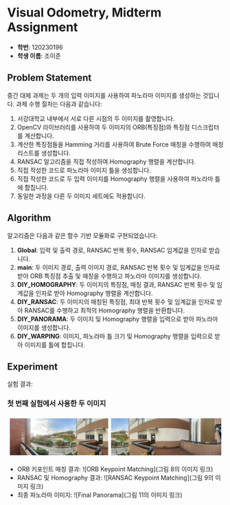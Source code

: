 # Visual Odometry, Midterm Assignment

- **학번**: 120230196
- **학생 이름**: 조이준

## Problem Statement
중간 대체 과제는 두 개의 입력 이미지를 사용하여 파노라마 이미지를 생성하는 것입니다. 과제 수행 절차는 다음과 같습니다:
1. 서강대학교 내부에서 서로 다른 시점의 두 이미지를 촬영합니다.
2. OpenCV 라이브러리를 사용하여 두 이미지의 ORB(특징점)와 특징점 디스크립터를 계산합니다.
3. 계산한 특징점들을 Hamming 거리를 사용하여 Brute Force 매칭을 수행하여 매칭 리스트를 생성합니다.
4. RANSAC 알고리즘을 직접 작성하여 Homography 행렬을 계산합니다.
5. 직접 작성한 코드로 파노라마 이미지 틀을 생성합니다.
6. 직접 작성한 코드로 두 입력 이미지를 Homography 행렬을 사용하여 파노라마 틀에 합칩니다.
7. 동일한 과정을 다른 두 이미지 세트에도 적용합니다.

## Algorithm
알고리즘은 다음과 같은 함수 기반 모듈화로 구현되었습니다:

1. **Global**: 입력 및 출력 경로, RANSAC 반복 횟수, RANSAC 임계값을 인자로 받습니다.
2. **main**: 두 이미지 경로, 출력 이미지 경로, RANSAC 반복 횟수 및 임계값을 인자로 받아 ORB 특징점 추출 및 매칭을 수행하고 파노라마 이미지를 생성합니다.
3. **DIY_HOMOGRAPHY**: 두 이미지의 특징점, 매칭 결과, RANSAC 반복 횟수 및 임계값을 인자로 받아 Homography 행렬을 계산합니다.
4. **DIY_RANSAC**: 두 이미지의 매칭된 특징점, 최대 반복 횟수 및 임계값을 인자로 받아 RANSAC를 수행하고 최적의 Homography 행렬을 반환합니다.
5. **DIY_PANORAMA**: 두 이미지 및 Homography 행렬을 입력으로 받아 파노라마 이미지를 생성합니다.
6. **DIY_WARPING**: 이미지, 파노라마 틀 크기 및 Homography 행렬을 입력으로 받아 이미지를 틀에 합칩니다.

## Experiment
실험 결과:
### 첫 번째 실험에서 사용한 두 이미지
![Two input images](1_input.png)
- ORB 키포인트 매칭 결과:
![ORB Keypoint Matching](그림 8의 이미지 링크)
- RANSAC 및 Homography 결과:
![RANSAC Keypoint Matching](그림 9의 이미지 링크)
- 최종 파노라마 이미지:
![Final Panorama](그림 11의 이미지 링크)
